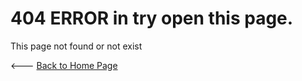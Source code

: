 # 404 ERROR in try open this page.

<p>This page not found or not exist</p>

<--- <a href="https://gabrielramires.github.io/MinecraftServerMenu">Back to Home Page</a>
